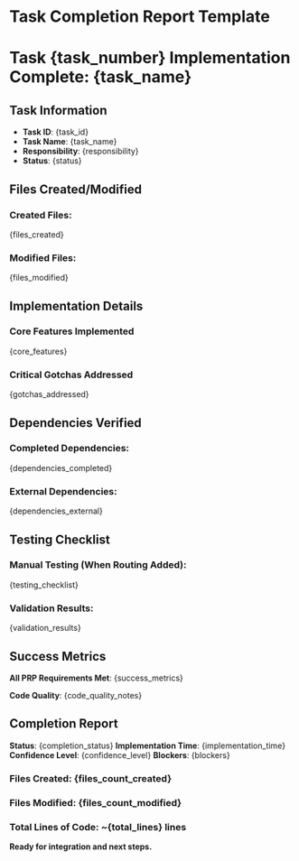 # Task Completion Report Template

<!--
USAGE INSTRUCTIONS:
This template is used for documenting task implementation completion in PRP execution.
It should be filled out after completing each implementation task.

REQUIRED VARIABLES:
- {task_id}: Archon task UUID (if available, otherwise "N/A")
- {task_number}: Task number (e.g., 1, 2, 17)
- {task_name}: Human-readable task name (e.g., "Task 17: Frontend - List View")
- {responsibility}: What this task accomplishes (brief description)
- {status}: COMPLETE | PARTIAL | FAILED - Ready for Review
- {feature_name}: Name of the feature/PRP being implemented
- {files_created}: List of created files with line counts and descriptions
- {files_modified}: List of modified files with changes made
- {core_features}: Bulleted list of main features implemented
- {gotchas_addressed}: Critical gotchas from PRP that were addressed
- {dependencies_completed}: List of completed dependencies verified
- {dependencies_external}: External dependencies required (libraries, etc.)
- {testing_checklist}: Manual testing steps (when applicable)
- {validation_results}: Results of automated validation checks
- {success_metrics}: PRP requirements checklist
- {code_quality_notes}: Quality standards met
- {completion_status}: Overall status (COMPLETE, PARTIAL, BLOCKED)
- {implementation_time}: Approximate time spent (e.g., "~35 minutes")
- {confidence_level}: HIGH | MEDIUM | LOW
- {blockers}: Any blockers encountered (or "None")
- {files_count_created}: Number of files created
- {files_count_modified}: Number of files modified
- {total_lines}: Total lines of code added/modified

EXAMPLE USAGE (Python):
```python
from pathlib import Path

template = Path(".claude/templates/task-completion-report.md").read_text()
report = template.format(
    task_id="8a136a74-32d6-4b2f-bee8-49e662ac47e8",
    task_number=17,
    task_name="Task 17: Frontend - List View",
    responsibility="Filterable table view with sorting",
    status="COMPLETE - Ready for Review",
    feature_name="task_management_ui",
    files_created="""1. **`/path/to/file.tsx`** (452 lines)
   - Main component with filtering
   - URL-based state management""",
    files_modified="""1. **`/path/to/index.ts`**
   - Added: export statement""",
    core_features="""#### 1. Filter Controls
- Status filter dropdown
- URL-based state""",
    gotchas_addressed="""#### Gotcha #1: URL Query Params
**Implementation**: Used useSearchParams()""",
    dependencies_completed="""- Task 13 (useProjectTasks): Hook exists""",
    dependencies_external="""- react-router-dom: Required for routing""",
    testing_checklist="""- [ ] Navigate to page
- [ ] Verify table displays""",
    validation_results="""- Filters update query parameters
- Sorting works correctly""",
    success_metrics="""- [x] Create component
- [x] Add filters""",
    code_quality_notes="""- Comprehensive documentation
- Full TypeScript typing""",
    completion_status="COMPLETE - Ready for Review",
    implementation_time="~35 minutes",
    confidence_level="HIGH",
    blockers="None",
    files_count_created=2,
    files_count_modified=1,
    total_lines=569
)
Path(f"prps/task_management_ui/execution/TASK17_COMPLETION.md").write_text(report)
```
-->

# Task {task_number} Implementation Complete: {task_name}

## Task Information
- **Task ID**: {task_id}
- **Task Name**: {task_name}
- **Responsibility**: {responsibility}
- **Status**: {status}

## Files Created/Modified

### Created Files:
{files_created}

### Modified Files:
{files_modified}

## Implementation Details

### Core Features Implemented

{core_features}

### Critical Gotchas Addressed

{gotchas_addressed}

## Dependencies Verified

### Completed Dependencies:
{dependencies_completed}

### External Dependencies:
{dependencies_external}

## Testing Checklist

### Manual Testing (When Routing Added):
{testing_checklist}

### Validation Results:
{validation_results}

## Success Metrics

**All PRP Requirements Met**:
{success_metrics}

**Code Quality**:
{code_quality_notes}

## Completion Report

**Status**: {completion_status}
**Implementation Time**: {implementation_time}
**Confidence Level**: {confidence_level}
**Blockers**: {blockers}

### Files Created: {files_count_created}
### Files Modified: {files_count_modified}
### Total Lines of Code: ~{total_lines} lines

**Ready for integration and next steps.**
